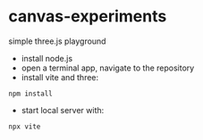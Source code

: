 # canvas-experiments

simple three.js playground

- install node.js
- open a terminal app, navigate to the repository
- install vite and three:
```
npm install
```
- start local server with: 
```
npx vite
```
